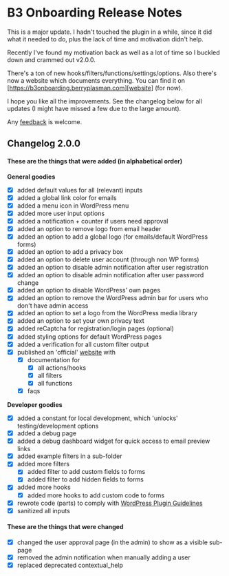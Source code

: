 # B3 Onboarding Release Notes

This is a major update. I hadn't touched the plugin in a while, since it did what it needed to do, plus the lack of time and motivation didn't help.

Recently I've found my motivation back as well as a lot of time so I buckled down and crammed out v2.0.0.

There's a ton of new hooks/filters/functions/settings/options. Also there's now a website which documents everything. You can find it on [https://b3onboarding.berryplasman.com][website] (for now).

I hope you like all the improvements. See the changelog below for all updates (I might have missed a few due to the large amount).

Any [feedback][github-issues] is welcome.

## Changelog 2.0.0

#### These are the things that were added (in alphabetical order)

**General goodies**

* [X] added default values for all (relevant) inputs
* [X] added a global link color for emails
* [X] added a menu icon in WordPress menu
* [X] added more user input options
* [X] added a notification + counter if users need approval
* [X] added an option to remove logo from email header
* [X] added an option to add a global logo (for emails/default WordPress forms)
* [X] added an option to add a privacy box
* [X] added an option to delete user account (through non WP forms)
* [X] added an option to disable admin notification after user registration
* [X] added an option to disable admin notification after user password change
* [X] added an option to disable WordPress' own pages
* [X] added an option to remove the WordPress admin bar for users who don't have admin access
* [X] added an option to set a logo from the WordPress media library
* [X] added an option to set your own privacy text
* [X] added reCaptcha for registration/login pages (optional) 
* [X] added styling options for default WordPress pages
* [X] added a verification for all custom filter output
* [X] published an 'official' [website][website] with
    * [X] documentation for
        * [X] all actions/hooks
        * [X] all filters
        * [X] all functions
    * [X] faqs

**Developer goodies**

* [X] added a constant for local development, which 'unlocks' testing/development options
* [X] added a debug page
* [X] added a debug dashboard widget for quick access to email preview links
* [X] added example filters in a sub-folder
* [X] added more filters
    * [X] added filter to add custom fields to forms
    * [X] added filter to add hidden fields to forms
* [X] added more hooks
    * [X] added more hooks to add custom code to forms
* [X] rewrote code (parts) to comply with [WordPress Plugin Guidelines][guidelines]
* [X] sanitized all inputs

#### These are the things that were changed

* [X] changed the user approval page (in the admin) to show as a visible sub-page
* [X] removed the admin notification when manually adding a user
* [X] replaced deprecated contextual_help

[github-issues]: https://github.com/Beee4life/b3-onboarding/issues
[guidelines]: https://developer.wordpress.org/plugins/wordpress-org/detailed-plugin-guidelines/
[website]: https://b3onboarding.berryplasman.com

